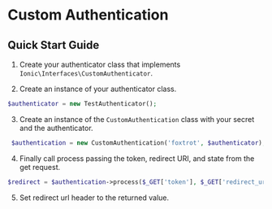 # Custom Authentication

## Quick Start Guide

1. Create your authenticator class that implements `Ionic\Interfaces\CustomAuthenticator`.

2. Create an instance of your authenticator class.
 
 ```php
 $authenticator = new TestAuthenticator();
 ```

3. Create an instance of the `CustomAuthentication` class with your secret and the authenticator.

 ```php
  $authentication = new CustomAuthentication('foxtrot', $authenticator); 
  ```

4. Finally call process passing the token, redirect URI, and state from the get request.

 ```php 
 $redirect = $authentication->process($_GET['token'], $_GET['redirect_uri'], $_GET['state']); 
 ```

5. Set redirect url header to the returned value.
